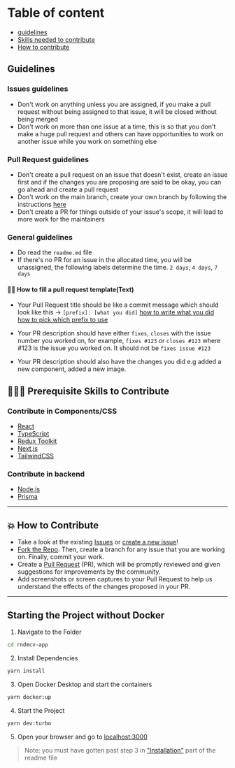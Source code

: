# Table of content

- [guidelines](#guidelines)
- [Skills needed to contribute](#-prerequisite-skills-to-contribute)
- [How to contribute](#-how-to-contribute)

## Guidelines

### Issues guidelines

- Don't work on anything unless you are assigned, if you make a pull request without being assigned to that issue, it will be closed without being merged
- Don't work on more than one issue at a time, this is so that you don't make a huge pull request and others can have opportunities to work on another issue while you work on something else

### Pull Request guidelines

- Don't create a pull request on an issue that doesn't exist, create an issue first and if the changes you are proposing are said to be okay, you can go ahead and create a pull request
- Don't work on the main branch, create your own branch by following the instructions [here](#-how-to-make-a-pull-request)
- Don't create a PR for things outside of your issue's scope, it will lead to more work for the maintainers

### General guidelines

- Do read the `readme.md` file
- If there's no PR for an issue in the allocated time, you will be unassigned, the following labels determine the time. `2 days`, `4 days`, `7 days`

#### 👌🏾 How to fill a pull request template(Text)

- Your Pull Request title should be like a commit message which should look like this -> `[prefix]: [what you did]`
  [how to write what you did](https://www.freecodecamp.org/news/how-to-write-better-git-commit-messages/)
  [how to pick which prefix to use](https://kapeli.com/cheat_sheets/Conventional_Commits.docset/Contents/Resources/Documents/index)

- Your PR description should have either `fixes`, `closes` with the issue number you worked on, for example, `fixes #123` or `closes #123` where #123 is the issue you worked on. It should not be `fixes issue #123`
- Your PR description should also have the changes you did e.g added a new component, added a new image.

## 👩🏽‍💻 Prerequisite Skills to Contribute

### Contribute in Components/CSS

- [React](https://reactjs.org/)
- [TypeScript](https://www.typescriptlang.org/)
- [Redux Toolkit](https://redux-toolkit.js.org/)
- [Next.js](https://nextjs.org/)
- [TailwindCSS](https://tailwindcss.com/)

### Contribute in backend

- [Node.js](https://nodejs.org/)
- [Prisma](https://www.prisma.io/)

---

## 💥 How to Contribute

- Take a look at the existing [Issues](https://github.com/svyatoslavw/rndmcv-app/issues) or [create a new issue](https://github.com/svyatoslavw/rndmcv-app/issues/new/choose)!
- [Fork the Repo](https://github.com/svyatoslavw/rndmcv-app/fork). Then, create a branch for any issue that you are working on. Finally, commit your work.
- Create a [Pull Request](https://github.com/svyatoslavw/rndmcv-app/compare) (PR), which will be promptly reviewed and given suggestions for improvements by the community.
- Add screenshots or screen captures to your Pull Request to help us understand the effects of the changes proposed in your PR.

---

## Starting the Project without Docker

1. Navigate to the Folder

```bash
cd rndmcv-app
```

2. Install Dependencies

```bash
yarn install
```

3. Open Docker Desktop and start the containers

```bash
yarn docker:up
```

4. Start the Project

```bash
yarn dev:turbo
```

5. Open your browser and go to [localhost:3000](http://localhost:3000)

> Note: you must have gotten past step 3 in ["Installation"](https://github.com/svyatoslavw/rndmcv-app#%EF%B8%8F-installation) part of the readme file
